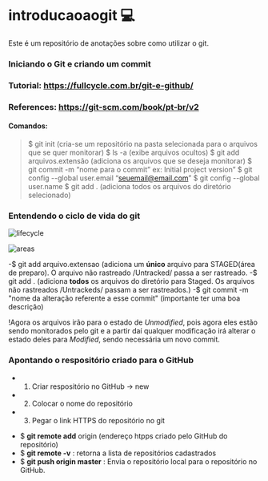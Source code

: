 # introducaoaogit 💻
Este é um repositório de anotações sobre como utilizar o git.

### Iniciando o Git e criando um commit


### Tutorial: https://fullcycle.com.br/git-e-github/
### References: https://git-scm.com/book/pt-br/v2

#### Comandos:
> $ git init  (cria-se um repositório na pasta selecionada para o arquivos que se quer monitorar) 
$ ls -a (exibe arquivos ocultos)
$ git add arquivos.extensão  (adiciona  os arquivos que se deseja monitorar)
$ git  commit -m “nome para o commit”  ex: Initial project version”
$ git config --global user.email “seuemail@email.com”
$ git config --global user.name 
$ git add . (adiciona todos os arquivos do diretório selecionado)

### Entendendo o ciclo de vida do git
![lifecycle](https://user-images.githubusercontent.com/53379935/148708134-5059753d-9dcb-41cb-869d-30c5a544b3fc.png)


![areas](https://user-images.githubusercontent.com/53379935/148708169-90f245c9-c1a3-43af-89f0-0f2e28b16a17.png)

  -$ git add arquivo.extensao  (adiciona um **único** arquivo para STAGED(área de preparo). O arquivo não rastreado /Untracked/ passa a ser rastreado.
  -$ git add . (adiciona **todos** os arquivos do diretório para Staged. Os arquivos não rastreados /Untrackeds/ passam a ser rastreados.)
  -$ git commit -m "nome da alteração referente a esse commit" (importante ter uma boa descrição)
  
 !Agora os arquivos irão para o estado de *Unmodified*, pois agora eles estão sendo monitorados pelo git e a partir daí qualquer modificação irá alterar o estado deles para *Modified*, sendo necessária um novo commit.
 
 
 ### Apontando o respositório criado para o GitHub
 - 1. Criar respositório no GitHub -> new
 - 2. Colocar o nome do repositório
 - 3. Pegar o link HTTPS do repositório no git

*  $ **git remote add** origin (endereço htpps criado pelo GitHub do repositório)
*  $ **git remote -v** : retorna a lista de repositórios cadastrados
*  $ **git push origin master** : Envia o repositório local para o repositório no GitHub.
  
